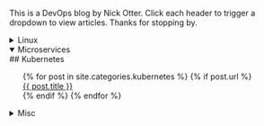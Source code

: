This is a DevOps blog by Nick Otter. Click each header to trigger a dropdown to view articles. Thanks for stopping by.

<details><summary markdown='span'>Linux<br></summary>
## General
[Baby chaos monkeys for Linux](#)<br>
  
</details>

<details open>
  <summary markdown='span'>Microservices<br></summary>
  ## Kubernetes

  <ul style="list-style-type:none;">
    {% for post in site.categories.kubernetes %}
      {% if post.url %}
        <li><a href="{{ post.url }}">{{ post.title }}</a><li>
      {% endif %}
    {% endfor %}
  </ul>
</details>

<details><summary markdown='span'>Misc</summary>

</details>
